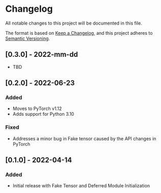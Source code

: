 # Changelog
All notable changes to this project will be documented in this file.

The format is based on [Keep a Changelog](http://keepachangelog.com/en/1.0.0/),
and this project adheres to [Semantic Versioning](https://semver.org/spec/v2.0.0.html).

## [0.3.0] - 2022-mm-dd
- TBD

## [0.2.0] - 2022-06-23
### Added
 - Moves to PyTorch v1.12
 - Adds support for Python 3.10

### Fixed
 - Addresses a minor bug in Fake tensor caused by the API changes in PyTorch

## [0.1.0] - 2022-04-14
### Added
 - Initial release with Fake Tensor and Deferred Module Initialization
